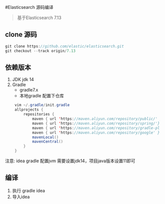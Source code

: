 #Elasticsearch 源码编译
> 基于Elasticsearch 7.13

## clone 源码
```java
git clone https://github.com/elastic/elasticsearch.git
git checkout --track origin/7.13
```


## 依赖版本
1. JDK
   jdk 14
2. Gradle
   * gradle7.x
   * 本地gradle 配置下仓库
   ```java
    vim ~/.gradle/init.gradle
    allprojects {
        repositories {
            maven { url 'https://maven.aliyun.com/repository/public/' }
            maven { url 'https://maven.aliyun.com/repository/spring/'}
            maven { url 'https://maven.aliyun.com/repository/gradle-plugin' }
            maven { url 'https://maven.aliyun.com/repository/google' }
            mavenLocal()
            mavenCentral()
        }
    }
    ```
注意: idea gradle 配置jvm 需要设置jdk14，项目java版本设置11即可



## 编译
1. 执行 gradle idea
2. 导入idea
